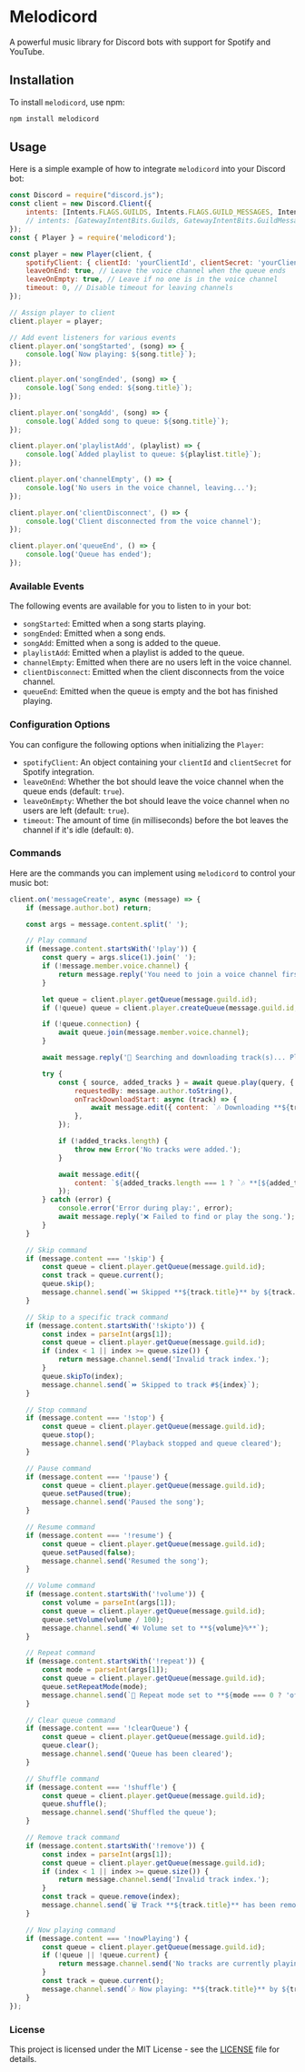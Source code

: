 # Melodicord

A powerful music library for Discord bots with support for Spotify and YouTube.

## Installation

To install `melodicord`, use npm:

```bash
npm install melodicord
```

## Usage

Here is a simple example of how to integrate `melodicord` into your Discord bot:

```javascript
const Discord = require("discord.js");
const client = new Discord.Client({
    intents: [Intents.FLAGS.GUILDS, Intents.FLAGS.GUILD_MESSAGES, Intents.FLAGS.GUILD_VOICE_STATES]
    // intents: [GatewayIntentBits.Guilds, GatewayIntentBits.GuildMessages, GatewayIntentBits.GuildVoiceStates] for discord.js v14
});
const { Player } = require('melodicord');

const player = new Player(client, {
    spotifyClient: { clientId: 'yourClientId', clientSecret: 'yourClientSecret' },
    leaveOnEnd: true, // Leave the voice channel when the queue ends
    leaveOnEmpty: true, // Leave if no one is in the voice channel
    timeout: 0, // Disable timeout for leaving channels
});

// Assign player to client
client.player = player;

// Add event listeners for various events
client.player.on('songStarted', (song) => {
    console.log(`Now playing: ${song.title}`);
});

client.player.on('songEnded', (song) => {
    console.log(`Song ended: ${song.title}`);
});

client.player.on('songAdd', (song) => {
    console.log(`Added song to queue: ${song.title}`);
});

client.player.on('playlistAdd', (playlist) => {
    console.log(`Added playlist to queue: ${playlist.title}`);
});

client.player.on('channelEmpty', () => {
    console.log('No users in the voice channel, leaving...');
});

client.player.on('clientDisconnect', () => {
    console.log('Client disconnected from the voice channel');
});

client.player.on('queueEnd', () => {
    console.log('Queue has ended');
});
```

### Available Events

The following events are available for you to listen to in your bot:

- `songStarted`: Emitted when a song starts playing.
- `songEnded`: Emitted when a song ends.
- `songAdd`: Emitted when a song is added to the queue.
- `playlistAdd`: Emitted when a playlist is added to the queue.
- `channelEmpty`: Emitted when there are no users left in the voice channel.
- `clientDisconnect`: Emitted when the client disconnects from the voice channel.
- `queueEnd`: Emitted when the queue is empty and the bot has finished playing.

### Configuration Options

You can configure the following options when initializing the `Player`:

- `spotifyClient`: An object containing your `clientId` and `clientSecret` for Spotify integration.
- `leaveOnEnd`: Whether the bot should leave the voice channel when the queue ends (default: `true`).
- `leaveOnEmpty`: Whether the bot should leave the voice channel when no users are left (default: `true`).
- `timeout`: The amount of time (in milliseconds) before the bot leaves the channel if it's idle (default: `0`).

### Commands

Here are the commands you can implement using `melodicord` to control your music bot:

```js
client.on('messageCreate', async (message) => {
    if (message.author.bot) return;

    const args = message.content.split(' ');

    // Play command
    if (message.content.startsWith('!play')) {
        const query = args.slice(1).join(' ');
        if (!message.member.voice.channel) {
            return message.reply('You need to join a voice channel first!');
        }

        let queue = client.player.getQueue(message.guild.id);
        if (!queue) queue = client.player.createQueue(message.guild.id, { data: { channel: message.channel } });

        if (!queue.connection) {
            await queue.join(message.member.voice.channel);
        }

        await message.reply('🔄 Searching and downloading track(s)... Please wait.');

        try {
            const { source, added_tracks } = await queue.play(query, {
                requestedBy: message.author.toString(),
                onTrackDownloadStart: async (track) => {
                    await message.edit({ content: `🎶 Downloading **${track.title}** by ${track.author.name}...` });
                },
            });

            if (!added_tracks.length) {
                throw new Error('No tracks were added.');
            }

            await message.edit({
                content: `${added_tracks.length === 1 ? `🎶 **[${added_tracks[0].title}](${added_tracks[0].url})** added to the queue.` : `🎶 Successfully added ${added_tracks.length} tracks from **${source}** to the queue.`}`,
            });
        } catch (error) {
            console.error('Error during play:', error);
            await message.reply('❌ Failed to find or play the song.');
        }
    }

    // Skip command
    if (message.content === '!skip') {
        const queue = client.player.getQueue(message.guild.id);
        const track = queue.current();
        queue.skip();
        message.channel.send(`⏭️ Skipped **${track.title}** by ${track.author.name}.`);
    }

    // Skip to a specific track command
    if (message.content.startsWith('!skipto')) {
        const index = parseInt(args[1]);
        const queue = client.player.getQueue(message.guild.id);
        if (index < 1 || index >= queue.size()) {
            return message.channel.send('Invalid track index.');
        }
        queue.skipTo(index);
        message.channel.send(`⏩ Skipped to track #${index}`);
    }

    // Stop command
    if (message.content === '!stop') {
        const queue = client.player.getQueue(message.guild.id);
        queue.stop();
        message.channel.send('Playback stopped and queue cleared');
    }

    // Pause command
    if (message.content === '!pause') {
        const queue = client.player.getQueue(message.guild.id);
        queue.setPaused(true);
        message.channel.send('Paused the song');
    }

    // Resume command
    if (message.content === '!resume') {
        const queue = client.player.getQueue(message.guild.id);
        queue.setPaused(false);
        message.channel.send('Resumed the song');
    }

    // Volume command
    if (message.content.startsWith('!volume')) {
        const volume = parseInt(args[1]);
        const queue = client.player.getQueue(message.guild.id);
        queue.setVolume(volume / 100);
        message.channel.send(`🔊 Volume set to **${volume}%**`);
    }

    // Repeat command
    if (message.content.startsWith('!repeat')) {
        const mode = parseInt(args[1]);
        const queue = client.player.getQueue(message.guild.id);
        queue.setRepeatMode(mode);
        message.channel.send(`🔁 Repeat mode set to **${mode === 0 ? 'off' : (mode === 1 ? 'track' : 'queue')}**`);
    }

    // Clear queue command
    if (message.content === '!clearQueue') {
        const queue = client.player.getQueue(message.guild.id);
        queue.clear();
        message.channel.send('Queue has been cleared');
    }

    // Shuffle command
    if (message.content === '!shuffle') {
        const queue = client.player.getQueue(message.guild.id);
        queue.shuffle();
        message.channel.send('Shuffled the queue');
    }

    // Remove track command
    if (message.content.startsWith('!remove')) {
        const index = parseInt(args[1]);
        const queue = client.player.getQueue(message.guild.id);
        if (index < 1 || index >= queue.size()) {
            return message.channel.send('Invalid track index.');
        }
        const track = queue.remove(index);
        message.channel.send(`🗑️ Track **${track.title}** has been removed from the queue.`);
    }

    // Now playing command
    if (message.content === '!nowPlaying') {
        const queue = client.player.getQueue(message.guild.id);
        if (!queue || !queue.current) {
            return message.channel.send('No tracks are currently playing.');
        }
        const track = queue.current();
        message.channel.send(`🎶 Now playing: **${track.title}** by ${track.author.name}`);
    }
});
```

### License

This project is licensed under the MIT License - see the [LICENSE](LICENSE) file for details.